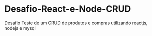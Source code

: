 # Desafio-React-e-Node-CRUD
Desafio Teste de um CRUD de produtos e compras utilizando reactjs, nodejs e mysql
